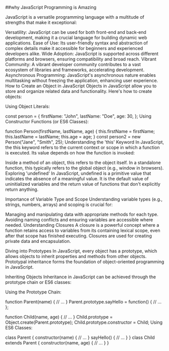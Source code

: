 ##why JavaScript Programming is Amazing

JavaScript is a versatile programming language with a multitude of strengths that make it exceptional:

Versatility: JavaScript can be used for both front-end and back-end development, making it a crucial language for building dynamic web applications.
Ease of Use: Its user-friendly syntax and abstraction of complex details make it accessible for beginners and experienced developers alike.
Wide Adoption: JavaScript is supported across different platforms and browsers, ensuring compatibility and broad reach.
Vibrant Community: A vibrant developer community contributes to a vast ecosystem of libraries and frameworks, accelerating development.
Asynchronous Programming: JavaScript's asynchronous nature enables multitasking without freezing the application, enhancing user experience.
How to Create an Object in JavaScript
Objects in JavaScript allow you to store and organize related data and functionality. Here's how to create objects:

Using Object Literals:

const person = {
    firstName: "John",
    lastName: "Doe",
    age: 30,
};
Using Constructor Functions (or ES6 Classes):

function Person(firstName, lastName, age) {
    this.firstName = firstName;
    this.lastName = lastName;
    this.age = age;
}
const person2 = new Person("Jane", "Smith", 25);
Understanding the 'this' Keyword
In JavaScript, the this keyword refers to the current context or scope in which a function is executed. Its value depends on how the function is invoked:

Inside a method of an object, this refers to the object itself.
In a standalone function, this typically refers to the global object (e.g., window in browsers).
Exploring 'undefined'
In JavaScript, undefined is a primitive value that indicates the absence of a meaningful value. It is the default value of uninitialized variables and the return value of functions that don't explicitly return anything.

Importance of Variable Type and Scope
Understanding variable types (e.g., strings, numbers, arrays) and scoping is crucial for:

Managing and manipulating data with appropriate methods for each type.
Avoiding naming conflicts and ensuring variables are accessible where needed.
Understanding Closures
A closure is a powerful concept where a function retains access to variables from its containing lexical scope, even after that scope has finished executing. Closures are used for creating private data and encapsulation.

Diving into Prototypes
In JavaScript, every object has a prototype, which allows objects to inherit properties and methods from other objects. Prototypal inheritance forms the foundation of object-oriented programming in JavaScript.

Inheriting Objects
Inheritance in JavaScript can be achieved through the prototype chain or ES6 classes:

Using the Prototype Chain:

function Parent(name) {
    // ...
}
Parent.prototype.sayHello = function() {
    // ...
};

function Child(name, age) {
    // ...
}
Child.prototype = Object.create(Parent.prototype);
Child.prototype.constructor = Child;
Using ES6 Classes:

class Parent {
    constructor(name) {
        // ...
    }
    sayHello() {
        // ...
    }
}
class Child extends Parent {
    constructor(name, age) {
        // ...
    }
}

